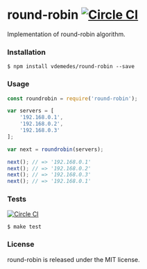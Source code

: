 # round-robin [![Circle CI](https://circleci.com/gh/vdemedes/round-robin.svg?style=svg)](https://circleci.com/gh/vdemedes/round-robin)

Implementation of round-robin algorithm.


### Installation

```
$ npm install vdemedes/round-robin --save
```


### Usage

```javascript
const roundrobin = require('round-robin');

var servers = [
	'192.168.0.1',
	'192.168.0.2',
	'192.168.0.3'
];

var next = roundrobin(servers);

next(); // => '192.168.0.1'
next(); // => '192.168.0.2'
next(); // => '192.168.0.3'
next(); // => '192.168.0.1'
```


### Tests

[![Circle CI](https://circleci.com/gh/vdemedes/round-robin.svg?style=svg)](https://circleci.com/gh/vdemedes/round-robin)

```
$ make test
```


### License

round-robin is released under the MIT license.
